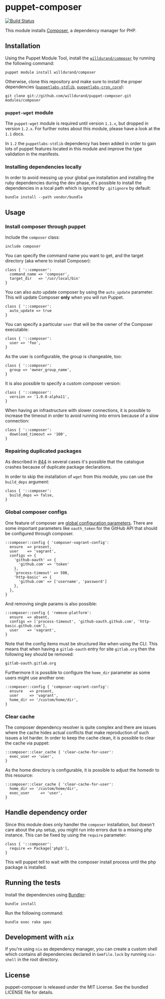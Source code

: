 puppet-composer
===============

[![Build
Status](https://secure.travis-ci.org/willdurand/puppet-composer.png)](http://travis-ci.org/willdurand/puppet-composer)

This module installs [Composer](http://getcomposer.org/), a dependency manager
for PHP.

Installation
------------

Using the Puppet Module Tool, install the
[`willdurand/composer`](http://forge.puppetlabs.com/willdurand/composer) by
running the following command:

    puppet module install willdurand/composer

Otherwise, clone this repository and make sure to install the proper
dependencies ([`puppetlabs-stdlib`](https://github.com/puppetlabs/puppetlabs-stdlib), [`puppetlabs-cron_core`](https://github.com/puppetlabs/puppetlabs-cron_core)):

    git clone git://github.com/willdurand/puppet-composer.git modules/composer

### ``puppet-wget`` module

The ``puppet-wget`` module is required until version ``1.1.x``, but dropped in version ``1.2.x``.
For further notes about this module, please have a look at the ``1.1`` docs.

In ``1.2`` the ``puppetlabs-stdlib`` dependency has been added in order to
gain lots of puppet features located in this module and improve the type
validation in the manifests.

### Installing dependencies locally

In order to avoid messing up your global `gem` installation and installing the ruby dependencies during the dev phase,
it's possible to install the dependencies in a local path which is ignored by `.gitignore` by default:

``` shell
bundle install --path vendor/bundle
```

Usage
-----

### Install composer through puppet

Include the `composer` class:

``` puppet
include composer
```

You can specify the command name you want to get, and the target directory (aka
where to install Composer):

``` puppet
class { '::composer':
  command_name => 'composer',
  target_dir   => '/usr/local/bin'
}
```

You can also auto update composer by using the `auto_update` parameter. This will
update Composer **only** when you will run Puppet.

``` puppet
class { '::composer':
  auto_update => true
}
```

You can specify a particular `user` that will be the owner of the Composer
executable:

``` puppet
class { '::composer':
  user => 'foo',
}
```

As the user is configurable, the group is changeable, too:

``` puppet
class { '::composer':
  group => 'owner_group_name',
}
```

It is also possible to specify a custom composer version:

``` puppet
class { '::composer':
  version => '1.0.0-alpha11',
}
```

When having an infrastructure with slower connections, it is possible to increase the timeout in order to
avoid running into errors because of a slow connection:

``` puppet
class { '::composer':
  download_timeout => '100',
}
```

### Repairing duplicated packages

As described in [#44](https://github.com/willdurand/puppet-composer/issues/44) in several cases it's possible that the catalogue crashes because of duplicate package declarations.

In order to skip the installation of `wget` from this module, you can use the `build_deps` argument:

``` puppet
class { '::composer':
  build_deps => false,
}
```

### Global composer configs

One feature of composer are [global configuration parameters](https://getcomposer.org/doc/06-config.md#config).
There are some important parameters like ``oauth_token`` for the GitHub API that should be configured through composer.

``` puppet
::composer::config { 'composer-vagrant-config':
  ensure  => present,
  user    => 'vagrant',
  configs => {
    'github-oauth' => {
      'github.com' => 'token'
    },
    'process-timeout' => 500,
    'http-basic' => {
      'github.com' => ['username', 'password']
    },
  },
}
```

And removing single params is also possible:

``` puppet
::composer::config { 'remove-platform':
  ensure  => absent,
  configs => ['process-timeout', 'github-oauth.github.com', 'http-basic.github.com'],
  user    => 'vagrant',
}
```

Note that the config items must be structured like when using the CLI. This means that when having a ``gitlab-oauth`` entry for site ``gitlab.org`` then the following key should be removed:

    gitlab-oauth.gitlab.org

Furthermore it is possible to configure the ``home_dir`` parameter as some users might use another one:

``` puppet
::composer::config { 'composer-vagrant-config':
  ensure   => present,
  user     => 'vagrant',
  home_dir => '/custom/home/dir',
}
```

### Clear cache

The composer dependency resolver is quite complex and there are issues where the cache hides actual conflicts that make reproduction of such issues a lot harder.
In order to keep the cache clean, it is possible to clear the cache via puppet:

``` puppet
::composer::clear_cache { 'clear-cache-for-user':
  exec_user => 'user',
}
```

As the home directory is configurable, it is possible to adjust the homedir to this resource:

``` puppet
::composer::clear_cache { 'clear-cache-for-user':
  home_dir => '/custom/home/dir',
  exec_user     => 'user',
}
```

Handle dependency order
-----------------------

Since this module does only handler the ``composer`` installation, but doesn't care about the ``php`` setup, you might run
into errors due to a missing php instance.
This can be fixed by using the ``require`` parameter:

``` puppet
class { '::composer':
  require => Package['php5'],
}
```

This will puppet tell to wait with the composer install process until the php package is installed.

Running the tests
-----------------

Install the dependencies using [Bundler](http://gembundler.com):

    bundle install

Run the following command:

    bundle exec rake spec


Development with `nix`
----------------------

If you're using `nix` as dependency manager, you can create a custom shell which contains all dependencies declared in `Gemfile.lock` by running `nix-shell` in the root directory.

License
-------

puppet-composer is released under the MIT License. See the bundled LICENSE file
for details.
